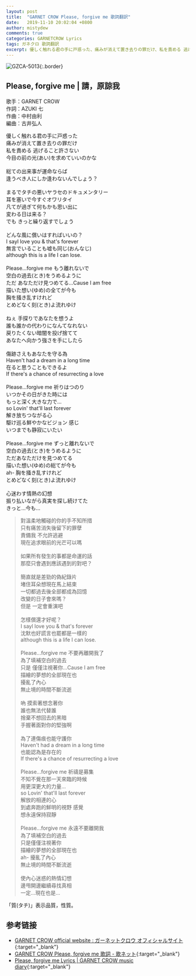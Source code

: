 ```yaml
---
layout: post
title:  "GARNET CROW Please, forgive me 歌詞翻訳"
date:   2019-11-10 20:02:04 +0800
author: mistydew
comments: true
categories: GARNETCROW Lyrics
tags: ガネクロ 歌詞翻訳
excerpt: 優しく触れる君の手に戸惑った、痛みが消えて置き去りの罪だけ、私を責める 逃げること許さない、今目の前の光(あい)を求めていいのかな。
---
```

![GZCA-5013](/gc/assets/images/discography/album/GZCA-5013.jpg){:.border}

## Please, forgive me | 請，原諒我

歌手：GARNET CROW<br>
作詞：AZUKI 七<br>
作曲：中村由利<br>
編曲：古井弘人

<div class="lyric-original">
<p>
優しく触れる君の手に戸惑った<br>
痛みが消えて置き去りの罪だけ<br>
私を責める 逃げること許さない<br>
今目の前の光(あい)を求めていいのかな<br>
<br>
総ての出来事が運命ならば<br>
逢うべき人にしか逢わないんでしょう？<br>
<br>
まるでタチの悪いヤラセのドキュメンタリー<br>
耳を塞いで今すぐオワリタイ<br>
凡てが過ぎて何もかも思い出に<br>
変わる日は来る？<br>
でも きっと繰り返すでしょう<br>
<br>
どんな風に償いはすればいいの？<br>
I sayl love you & that's forever<br>
無言でいることも嘘も同じ(おんなじ)<br>
although this is a life I can lose.<br>
<br>
Please...forgive me もう離れないで<br>
空白の過去(とき)をうめるように<br>
ただ あなただけ見つめてる…Cause I am free<br>
描いた想い(ゆめ)の全てが今も<br>
胸を掻き乱すけれど<br>
とめどなく刻(とき)よ流れゆけ<br>
<br>
ねぇ 手探りであなたを想うよ<br>
誰も誰かの代わりになんてなれない<br>
戻りたくない暗闇を投げ捨てて<br>
あなたへ向かう強さを手にしたら<br>
<br>
傷跡さえもあなたを守る為<br>
Haven't had a dream in a long time<br>
在ると思うこともできるよ<br>
If there's a chance of resurrecting a love<br>
<br>
Please...forgive me 祈りはつのり<br>
いつかその日がきた時には<br>
もっと深く大きな力で…<br>
so Lovin' that'll last forever<br>
解き放ちつながる心<br>
駆け巡る鮮やかなビジョン 感じ<br>
いつまでも静寂にいたい<br>
<br>
Please...forgive me ずっと離れないで<br>
空白の過去(とき)をうめるように<br>
ただあなただけを見つめてる<br>
描いた想い(ゆめ)の総てが今も<br>
ah- 胸を掻き乱すけれど<br>
とめどなく刻(とき)よ流れゆけ<br>
<br>
心迷わす情熱の幻想<br>
振り払いながら真実を探し続けてた<br>
きっと…今も…
</p>
</div>

<div class="lyric-translation">
<blockquote>
對溫柔地觸碰的你的手不知所措<br>
只有痛苦消失後留下的罪孽<br>
責備我 不允許逃避<br>
現在追求眼前的光芒可以嗎<br>
<br>
如果所有發生的事都是命運的話<br>
那麼只會遇到應該遇到的對吧？<br>
<br>
簡直就是差勁的偽紀錄片<br>
堵住耳朵想現在馬上結束<br>
一切都過去後全部都成為回憶<br>
改變的日子會來嗎？<br>
但是 一定會重演吧<br>
<br>
怎樣償還才好呢？<br>
I sayl love you & that's forever<br>
沈默也好謊言也罷都是一樣的<br>
although this is a life I can lose.<br>
<br>
Please...forgive me 不要再離開我了<br>
為了填補空白的過去<br>
只是 僅僅注視著你...Cause I am free<br>
描繪的夢想的全部現在也<br>
擾亂了內心<br>
無止境的時間不斷流逝<br>
<br>
吶 摸索著想念著你<br>
誰也無法代替誰<br>
捨棄不想回去的黑暗<br>
手握著面對你的堅強啊<br>
<br>
為了連傷痕也能守護你<br>
Haven't had a dream in a long time<br>
也能認為是存在的<br>
If there's a chance of resurrecting a love<br>
<br>
Please...forgive me 祈禱是募集<br>
不知不覺在那一天來臨的時候<br>
用更深更大的力量...<br>
so Lovin' that'll last forever<br>
解放的相連的心<br>
到處奔跑的鮮明的視野 感覺<br>
想永遠保持寂靜<br>
<br>
Please...forgive me 永遠不要離開我<br>
為了填補空白的過去<br>
只是僅僅注視著你<br>
描繪的夢想的全部現在也<br>
ah- 擾亂了內心<br>
無止境的時間不斷流逝<br>
<br>
使內心迷惑的熱情幻想<br>
邊甩開邊繼續尋找真相<br>
一定...現在也是...
</blockquote>
</div>

「質(タチ)」表示品質，性質。

## 参考链接

* [GARNET CROW official website : ガーネットクロウ オフィシャルサイト](http://www.garnetcrow.com){:target="_blank"}
* [GARNET CROW Please, forgive me 歌詞 - 歌ネット](https://www.uta-net.com/song/20140){:target="_blank"}
* [Please, forgive me Lyrics \| GARNET CROW music diary](https://mistydew.github.io/gc/lyrics/original/Please,%20forgive%20me.html){:target="_blank"}
